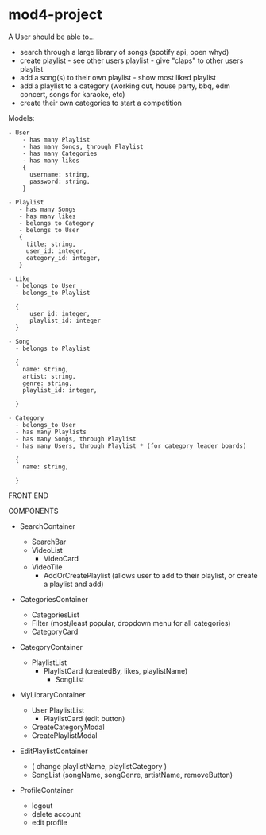 # mod4-project

A User should be able to...

- search through a large library of songs (spotify api, open whyd)
- create playlist - see other users playlist - give "claps" to other users playlist
- add a song(s) to their own playlist - show most liked playlist
- add a playlist to a category (working out, house party, bbq, edm concert, songs for karaoke, etc)
- create their own categories to start a competition

Models:

    - User
        - has many Playlist
        - has many Songs, through Playlist
        - has many Categories
        - has many likes
        {
          username: string,
          password: string,
        }

    - Playlist
       - has many Songs
       - has many likes
       - belongs to Category
       - belongs to User
       {
         title: string,
         user_id: integer,
         category_id: integer,
       }

    - Like
      - belongs_to User
      - belongs_to Playlist

      {
          user_id: integer,
          playlist_id: integer
      }

    - Song
      - belongs to Playlist

      {
        name: string,
        artist: string,
        genre: string,
        playlist_id: integer,

      }

    - Category
      - belongs_to User
      - has many Playlists
      - has many Songs, through Playlist
      - has many Users, through Playlist * (for category leader boards)

      {
        name: string,

      }

FRONT END 

COMPONENTS

- SearchContainer 
  - SearchBar
  - VideoList
    - VideoCard
  - VideoTile
    - AddOrCreatePlaylist (allows user to add to their playlist, or create a playlist and add)
      
- CategoriesContainer
  - CategoriesList
  - Filter (most/least popular, dropdown menu for all categories)
  - CategoryCard 

- CategoryContainer
  - PlaylistList
    - PlaylistCard (createdBy, likes, playlistName)
      - SongList
      
- MyLibraryContainer
  - User PlaylistList 
    - PlaylistCard (edit button)
  - CreateCategoryModal
  - CreatePlaylistModal
  
- EditPlaylistContainer 
  - ( change playlistName, playlistCategory )
  - SongList (songName, songGenre, artistName, removeButton)

- ProfileContainer
  - logout
  - delete account
  - edit profile
